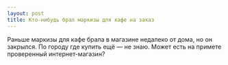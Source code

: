 ```yaml
---
layout: post 
title: Кто-нибудь брал маркизы для кафе на заказ 
--- 
```

Раньше маркизы для кафе брала в магазине недалеко от дома, но он закрылся. По городу где купить ещё — не знаю. Может есть на примете проверенный интернет-магазин?
